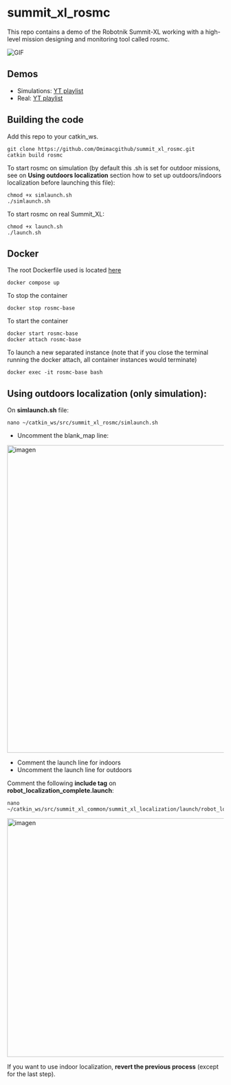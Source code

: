# summit_xl_rosmc

This repo contains a demo of the Robotnik Summit-XL working with a high-level mission designing and monitoring tool called rosmc.

![GIF](https://github.com/Omimacgithub/summit_xl_rosmc/assets/90336442/54ee2867-8713-49b1-b092-06775b29f3a1)

## Demos
- Simulations: [YT playlist](https://www.youtube.com/playlist?list=PLtkrT12EU5nWiCNHojNHtxvTQV09KULYj)
- Real: [YT playlist](https://www.youtube.com/playlist?list=PLtkrT12EU5nXhh0LXnHXoR5eReIP0TPGB)

## Building the code

Add this repo to your catkin_ws.

~~~shell
git clone https://github.com/Omimacgithub/summit_xl_rosmc.git
catkin build rosmc
~~~

To start rosmc on simulation (by default this .sh is set for outdoor missions, see on **Using outdoors localization** section how to set up outdoors/indoors localization before launching this file):
~~~shell
chmod +x simlaunch.sh
./simlaunch.sh
~~~

To start rosmc on real Summit_XL:
~~~shell
chmod +x launch.sh
./launch.sh
~~~

## Docker
The root Dockerfile used is located [here](https://github.com/RobotnikAutomation/summit_xl_sim)

~~~shell
docker compose up
~~~

To stop the container
~~~shell
docker stop rosmc-base
~~~
To start the container
~~~shell
docker start rosmc-base
docker attach rosmc-base
~~~
To launch a new separated instance (note that if you close the terminal running the docker attach, all container instances would terminate)
~~~shell
docker exec -it rosmc-base bash
~~~

## Using outdoors localization (only simulation):

On **simlaunch.sh** file:
~~~shell
nano ~/catkin_ws/src/summit_xl_rosmc/simlaunch.sh
~~~

- Uncomment the blank_map line:

<img width="714" alt="imagen" src="https://github.com/Omimacgithub/summit_xl_rosmc/assets/90336442/663464ee-2e83-49d0-8ce9-d1016fa85f96">

- Comment the launch line for indoors
- Uncomment the launch line for outdoors

Comment the following **include tag** on **robot_localization_complete.launch**:
~~~shell
nano ~/catkin_ws/src/summit_xl_common/summit_xl_localization/launch/robot_localization_complete.launch
~~~
<img width="554" alt="imagen" src="https://github.com/Omimacgithub/summit_xl_rosmc/assets/90336442/3a639d80-1148-46a2-8f38-cefb8fbdaea1">

If you want to use indoor localization, **revert the previous process** (except for the last step).
